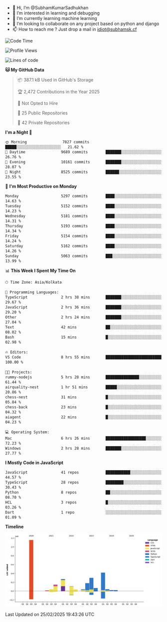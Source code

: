 - 👋 Hi, I’m @SubhamKumarSadhukhan
- 👀 I’m interested in learning and debugging
- 🌱 I’m currently learning machine learning
- 💞️ I’m looking to collaborate on any project based on python and django
- 📫 How to reach me ?
      Just drop a mail in idiot@subhamsk.cf

<!---
SubhamKumarSadhukhan/SubhamKumarSadhukhan is a ✨ special ✨ repository because its `README.md` (this file) appears on your GitHub profile.
You can click the Preview link to take a look at your changes.
--->


<!--START_SECTION:waka-->
![Code Time](http://img.shields.io/badge/Code%20Time-2%2C766%20hrs%2046%20mins-blue)

![Profile Views](http://img.shields.io/badge/Profile%20Views-2-blue)

![Lines of code](https://img.shields.io/badge/From%20Hello%20World%20I%27ve%20Written-2.8%20million%20lines%20of%20code-blue)

**🐱 My GitHub Data** 

> 📦 387.1 kB Used in GitHub's Storage 
 > 
> 🏆 2,472 Contributions in the Year 2025
 > 
> 🚫 Not Opted to Hire
 > 
> 📜 25 Public Repositories 
 > 
> 🔑 42 Private Repositories 
 > 
**I'm a Night 🦉** 

```text
🌞 Morning                7827 commits        █████░░░░░░░░░░░░░░░░░░░░   21.62 % 
🌆 Daytime                9689 commits        ███████░░░░░░░░░░░░░░░░░░   26.76 % 
🌃 Evening                10161 commits       ███████░░░░░░░░░░░░░░░░░░   28.07 % 
🌙 Night                  8525 commits        ██████░░░░░░░░░░░░░░░░░░░   23.55 % 
```
📅 **I'm Most Productive on Monday** 

```text
Monday                   5297 commits        ████░░░░░░░░░░░░░░░░░░░░░   14.63 % 
Tuesday                  5152 commits        ████░░░░░░░░░░░░░░░░░░░░░   14.23 % 
Wednesday                5181 commits        ████░░░░░░░░░░░░░░░░░░░░░   14.31 % 
Thursday                 5193 commits        ████░░░░░░░░░░░░░░░░░░░░░   14.34 % 
Friday                   5154 commits        ████░░░░░░░░░░░░░░░░░░░░░   14.24 % 
Saturday                 5162 commits        ████░░░░░░░░░░░░░░░░░░░░░   14.26 % 
Sunday                   5063 commits        ███░░░░░░░░░░░░░░░░░░░░░░   13.99 % 
```


📊 **This Week I Spent My Time On** 

```text
🕑︎ Time Zone: Asia/Kolkata

💬 Programming Languages: 
TypeScript               2 hrs 38 mins       ███████░░░░░░░░░░░░░░░░░░   29.67 % 
JavaScript               2 hrs 36 mins       ███████░░░░░░░░░░░░░░░░░░   29.20 % 
Other                    2 hrs 24 mins       ███████░░░░░░░░░░░░░░░░░░   27.04 % 
Text                     42 mins             ██░░░░░░░░░░░░░░░░░░░░░░░   08.02 % 
Bash                     15 mins             █░░░░░░░░░░░░░░░░░░░░░░░░   02.98 % 

🔥 Editors: 
VS Code                  8 hrs 55 mins       █████████████████████████   100.00 % 

🐱‍💻 Projects: 
rummy-nodejs             5 hrs 28 mins       ███████████████░░░░░░░░░░   61.44 % 
airquality-nest          1 hr 51 mins        █████░░░░░░░░░░░░░░░░░░░░   20.86 % 
chess-nest               31 mins             █░░░░░░░░░░░░░░░░░░░░░░░░   05.84 % 
chess-back               23 mins             █░░░░░░░░░░░░░░░░░░░░░░░░   04.32 % 
aiagent                  22 mins             █░░░░░░░░░░░░░░░░░░░░░░░░   04.23 % 

💻 Operating System: 
Mac                      6 hrs 26 mins       ██████████████████░░░░░░░   72.23 % 
Windows                  2 hrs 28 mins       ███████░░░░░░░░░░░░░░░░░░   27.77 % 
```

**I Mostly Code in JavaScript** 

```text
JavaScript               41 repos            ███████████░░░░░░░░░░░░░░   44.57 % 
TypeScript               28 repos            ████████░░░░░░░░░░░░░░░░░   30.43 % 
Python                   8 repos             ██░░░░░░░░░░░░░░░░░░░░░░░   08.70 % 
HCL                      3 repos             █░░░░░░░░░░░░░░░░░░░░░░░░   03.26 % 
Dart                     1 repo              ░░░░░░░░░░░░░░░░░░░░░░░░░   01.09 % 
```



**Timeline**

![Lines of Code chart](https://raw.githubusercontent.com/SubhamKumarSadhukhan/SubhamKumarSadhukhan/main/assets/bar_graph.png)


 Last Updated on 25/02/2025 19:43:26 UTC
<!--END_SECTION:waka-->
